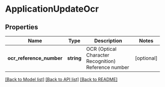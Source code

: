 # ApplicationUpdateOcr

## Properties
Name | Type | Description | Notes
------------ | ------------- | ------------- | -------------
**ocr_reference_number** | **string** | OCR (Optical Character Recognition) Reference number | [optional] 

[[Back to Model list]](../../README.md#documentation-for-models) [[Back to API list]](../../README.md#documentation-for-api-endpoints) [[Back to README]](../../README.md)

